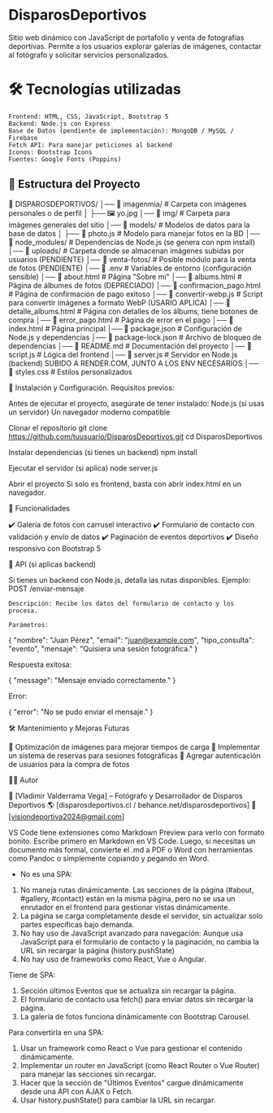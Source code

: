# DisparosDeportivos
Sitio web dinámico con JavaScript de portafolio y venta de fotografías deportivas. 
Permite a los usuarios explorar galerías de imágenes, contactar al fotógrafo y solicitar servicios personalizados.


# 🛠️ Tecnologías utilizadas
    Frontend: HTML, CSS, JavaScript, Bootstrap 5
    Backend: Node.js con Express
    Base de Datos (pendiente de implementación): MongoDB / MySQL / Firebase
    Fetch API: Para manejar peticiones al backend
    Iconos: Bootstrap Icons
    Fuentes: Google Fonts (Poppins)

## 📂 Estructura del Proyecto

📁 DISPAROSDEPORTIVOS/
│── 📁 imagenmia/         # Carpeta con imágenes personales o de perfil
│   ├── 🖼️ yo.jpg
│── 📁 img/               # Carpeta para imágenes generales del sitio
│── 📁 models/            # Modelos de datos para la base de datos
│   ├── 📜 photo.js       # Modelo para manejar fotos en la BD
│── 📁 node_modules/      # Dependencias de Node.js (se genera con npm install)
│── 📁 uploads/           # Carpeta donde se almacenan imágenes subidas por usuarios (PENDIENTE)
│── 📁 venta-fotos/       # Posible módulo para la venta de fotos (PENDIENTE)
│── 📜 .env               # Variables de entorno (configuración sensible) 
│── 📜 about.html         # Página "Sobre mí"
│── 📜 albums.html        # Página de álbumes de fotos (DEPRECIADO)
│── 📜 confirmacion_pago.html  # Página de confirmación de pago exitoso
│── 📜 convertir-webp.js   # Script para convertir imágenes a formato WebP (USARIO APLICA)
│── 📜 detalle_albums.html # Página con detalles de los álbums, tiene botones de compra
│── 📜 error_pago.html     # Página de error en el pago
│── 📜 index.html          # Página principal
│── 📜 package.json        # Configuración de Node.js y dependencias
│── 📜 package-lock.json   # Archivo de bloqueo de dependencias
│── 📜 README.md           # Documentación del proyecto
│── 📜 script.js           # Lógica del frontend
│── 📜 server.js           # Servidor en Node.js (backend) SUBIDO A RENDER.COM, JUNTO A LOS ENV NECESARIOS
│── 📜 styles.css          # Estilos personalizados


🚀 Instalación y Configuración. Requisitos previos:

Antes de ejecutar el proyecto, asegúrate de tener instalado:
    Node.js (si usas un servidor)
    Un navegador moderno compatible

Clonar el repositorio
    git clone https://github.com/tuusuario/DisparosDeportivos.git
    cd DisparosDeportivos

Instalar dependencias (si tienes un backend)
    npm install

Ejecutar el servidor (si aplica)
    node server.js

Abrir el proyecto
    Si solo es frontend, basta con abrir index.html en un navegador.


📌 Funcionalidades

✔️ Galería de fotos con carrusel interactivo
✔️ Formulario de contacto con validación y envío de datos
✔️ Paginación de eventos deportivos
✔️ Diseño responsivo con Bootstrap 5


🔧 API (si aplicas backend)

Si tienes un backend con Node.js, detalla las rutas disponibles. Ejemplo:
POST /enviar-mensaje

    Descripción: Recibe los datos del formulario de contacto y los procesa.

    Parámetros:

{
  "nombre": "Juan Pérez",
  "email": "juan@example.com",
  "tipo_consulta": "evento",
  "mensaje": "Quisiera una sesión fotográfica."
}

Respuesta exitosa:

{ "message": "Mensaje enviado correctamente." }

Error:

{ "error": "No se pudo enviar el mensaje." }



🛠️ Mantenimiento y Mejoras Futuras

📌 Optimización de imágenes para mejorar tiempos de carga
📌 Implementar un sistema de reservas para sesiones fotográficas
📌 Agregar autenticación de usuarios para la compra de fotos




👨‍💻 Autor

📸 [Vladimir Valderrama Vega] – Fotógrafo y Desarrollador de Disparos Deportivos
🌎 [disparosdeportivos.cl / behance.net/disparosdeportivos]
📧 [visiondeportiva2024@gmail.com]











VS Code tiene extensiones como Markdown Preview para verlo con formato bonito.
Escribe primero en Markdown en VS Code. Luego, si necesitas un documento más formal, convierte el .md a PDF o Word con herramientas como Pandoc o simplemente copiando y pegando en Word.


- No es una SPA:
 1. No maneja rutas dinámicamente. Las secciones de la página (#about, #gallery, #contact) están en la misma página, pero no se usa un enrutador en el frontend para gestionar vistas dinámicamente.
 2. La página se carga completamente desde el servidor, sin actualizar solo partes específicas bajo demanda.
 3. No hay uso de JavaScript avanzado para navegación: Aunque usa JavaScript para el formulario de contacto y la paginación, no cambia la URL sin recargar la página (history.pushState)
 4. No hay uso de frameworks como React, Vue o Angular.


Tiene de SPA:
 1. Sección últimos Eventos que se actualiza sin recargar la página.
 2. El formulario de contacto usa fetch() para enviar datos sin recargar la página.
 3. La galería de fotos funciona dinámicamente con Bootstrap Carousel.

Para convertirla en una SPA:
 1. Usar un framework como React o Vue para gestionar el contenido dinámicamente.
 2. Implementar un router en JavaScript (como React Router o Vue Router) para manejar las secciones sin recargar.
 3. Hacer que la sección de "Últimos Eventos" cargue dinámicamente desde una API con AJAX o Fetch.
 4. Usar history.pushState() para cambiar la URL sin recargar.

